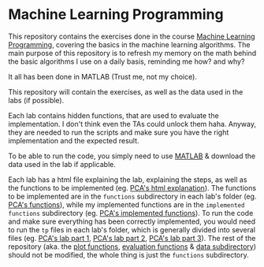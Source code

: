 # Machine Learning Programming

This repository contains the exercises done in the course [Machine Learning Programming](https://edu.epfl.ch/coursebook/en/machine-learning-programming-MICRO-401), covering the basics in the machine learning algorithms. The main purpose of this repository is to refresh my memory on the math behind the basic algorithms I use on a daily basis, reminding me how? and why?

It all has been done in MATLAB (Trust me, not my choice).

This repository will contain the exercises, as well as the data used in the labs (if possible).

Each lab contains hidden functions, that are used to evaluate the implementation. I don't think even the TAs could unlock them haha. Anyway, they are needed to run the scripts and make sure you have the right implementation and the expected result.

To be able to run the code, you simply need to use [MATLAB](https://www.mathworks.com/products/matlab.html) & download the data used in the lab if applicable.

Each lab has a html file explaining the lab, explaining the steps, as well as the functions to be implemented (eg. [PCA's html explanation](PCA/PCA%20Assignment.html)).
The functions to be implemented are in the `functions` subdirectory in each lab's folder (eg. [PCA's functions](PCA/functions/)), while my implemented functions are in the `implemented functions` subdirectory (eg. [PCA's implemented functions](PCA/implemented%20functions/)).
To run the code and make sure everything has been correctly implemented, you would need to run the `tp` files in each lab's folder, which is generally divided into several files (eg. [PCA's lab part 1](PCA/tp1_pca_part1.m), [PCA's lab part 2](PCA/tp1_pca_part2.m), [PCA's lab part 3](PCA/tp1_pca_part3.m)).
The rest of the repository (aka. the [plot functions](PCA/plot_functions/), [evaluation functions](PCA/evaluation_functions/) & [data subdirectory](PCA/data/)) should not be modified, the whole thing is just the `functions` subdirectory.